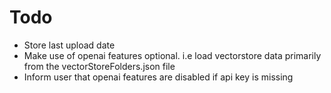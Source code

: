# Todo
- Store last upload date
- Make use of openai features optional. i.e load vectorstore data primarily from the vectorStoreFolders.json file
- Inform user that openai features are disabled if api key is missing
